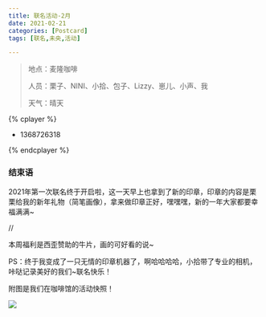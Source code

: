 ```yaml
---
title: 联名活动-2月
date: 2021-02-21
categories: [Postcard]
tags: [联名,未央,活动]

---
```


> 地点：麦隆咖啡
>
> 人员：栗子、NINI、小拾、包子、Lizzy、崽儿、小声、我
>
> 天气：晴天

{% cplayer  %}

  - 1368726318

{% endcplayer %}

### 结束语

2021年第一次联名终于开启啦，这一天早上也拿到了新的印章，印章的内容是栗栗给我的新年礼物（简笔画像），拿来做印章正好，嘿嘿嘿，新的一年大家都要幸福满满~

//

本周福利是西歪赞助的牛片，画的可好看的说~

PS：终于我变成了一只无情的印章机器了，啊哈哈哈哈，小拾带了专业的相机，咔哒记录美好的我们~联名快乐！

附图是我们在咖啡馆的活动快照！

![](https://cdn.jsdelivr.net/gh/mumozi/Figure_bed/img/IMG_1631(20210221-165758).JPG)